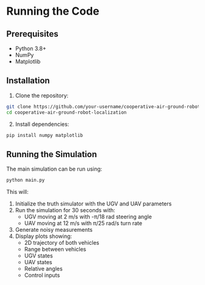 # Running the Code

## Prerequisites
- Python 3.8+
- NumPy
- Matplotlib

## Installation
1. Clone the repository:
```bash
git clone https://github.com/your-username/cooperative-air-ground-robot-localization.git
cd cooperative-air-ground-robot-localization
```

2. Install dependencies:
```bash
pip install numpy matplotlib
```

## Running the Simulation
The main simulation can be run using:
```bash
python main.py
```

This will:
1. Initialize the truth simulator with the UGV and UAV parameters
2. Run the simulation for 30 seconds with:
   - UGV moving at 2 m/s with -π/18 rad steering angle
   - UAV moving at 12 m/s with π/25 rad/s turn rate
3. Generate noisy measurements
4. Display plots showing:
   - 2D trajectory of both vehicles
   - Range between vehicles
   - UGV states
   - UAV states
   - Relative angles
   - Control inputs
